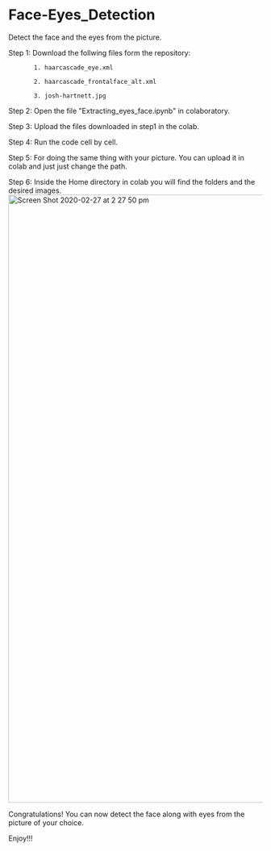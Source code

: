 # Face-Eyes_Detection

Detect the face and the eyes from the picture.

Step 1: Download the follwing files form the repository:

           1. haarcascade_eye.xml
           
           2. haarcascade_frontalface_alt.xml
           
           3. josh-hartnett.jpg

Step 2: Open the file "Extracting_eyes_face.ipynb" in colaboratory.

Step 3: Upload the files downloaded in step1 in the colab.

Step 4: Run the code cell by cell.

Step 5: For doing the same thing with your picture. You can upload it in colab and just just change the path.

Step 6: Inside the Home directory in colab you will find the folders and the desired images.
<img width="1206" alt="Screen Shot 2020-02-27 at 2 27 50 pm" src="https://user-images.githubusercontent.com/56353404/75428668-90de8c00-596e-11ea-8193-0988e4eee350.png">

Congratulations! You can now detect the face along with eyes from the picture of your choice. 

Enjoy!!!


